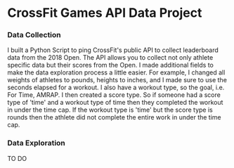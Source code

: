 # CrossFit Games API Data Project

### Data Collection

I built a Python Script to ping CrossFit's public API to collect leaderboard data from the 2018 Open. The API allows you to collect not only athlete specific data but their scores from the Open. 
I made additional fields to make the data exploration process a little easier. For example, I changed all weights of athletes to pounds, heights to inches, and I made sure to use the seconds elapsed for a workout. I also have a workout type, so the goal, i.e. For Time, AMRAP. I then created a score type. So if someone had a score type of 'time' and a workout type of time then they completed the workout in under the time cap. If the workout type is 'time' but the score type is rounds then the athlete did not complete the entire work in under the time cap.

### Data Exploration

TO DO
